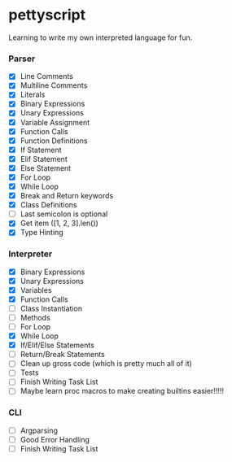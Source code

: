 # pettyscript
Learning to write my own interpreted language for fun.

### Parser
- [x] Line Comments
- [x] Multiline Comments
- [x] Literals
- [x] Binary Expressions
- [x] Unary Expressions
- [x] Variable Assignment
- [x] Function Calls
- [x] Function Definitions
- [x] If Statement
- [x] Elif Statement
- [x] Else Statement
- [x] For Loop
- [x] While Loop
- [x] Break and Return keywords
- [x] Class Definitions
- [ ] Last semicolon is optional
- [x] Get item ([1, 2, 3].len())
- [x] Type Hinting

### Interpreter
- [x] Binary Expressions
- [x] Unary Expressions
- [x] Variables
- [x] Function Calls
- [ ] Class Instantiation
- [ ] Methods
- [ ] For Loop
- [x] While Loop
- [x] If/Elif/Else Statements
- [ ] Return/Break Statements
- [ ] Clean up gross code (which is pretty much all of it)
- [ ] Tests
- [ ] Finish Writing Task List
- [ ] Maybe learn proc macros to make creating builtins easier!!!!!

### CLI

- [ ] Argparsing
- [ ] Good Error Handling
- [ ] Finish Writing Task List